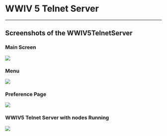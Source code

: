 # WWIV 5 Telnet Server
***

## Screenshots of the WWIV5TelnetServer
### Main Screen
![](https://github.com/wwivbbs/wwiv/blob/master/screenshots/wwiv5telnet/WWIV5_Telnet_Server_Main.png)

### Menu
![](https://github.com/wwivbbs/wwiv/blob/master/screenshots/wwiv5telnet/WWIV5_Telnet_Server_Menu.png)

### Preference Page
![](https://github.com/wwivbbs/wwiv/blob/master/screenshots/wwiv5telnet/WWIV5_Telnet_Server_Preferences.png)

### WWIV5 Telnet Server with nodes Running
![](https://github.com/wwivbbs/wwiv/blob/master/screenshots/wwiv5telnet/WWIV5_Telnet_Server_Running.png)